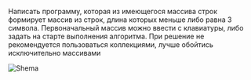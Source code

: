 Написать программу, которая из имеющегося массива строк формирует массив из строк, длина которых меньше либо равна 3 символа. Первоначальный массив можно ввести с клавиатуры, либо задать на старте выполнения алгоритма. При решение не рекомендуется пользоваться коллекциями, лучше обойтись исключительно массивами

![Shema](https://user-images.githubusercontent.com/107619020/183234552-50cf7c32-08c1-41f1-ac7d-f382613597d7.jpg)
